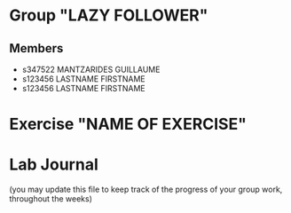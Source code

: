 # Group "LAZY FOLLOWER"

## Members
- s347522 MANTZARIDES GUILLAUME
- s123456 LASTNAME FIRSTNAME
- s123456 LASTNAME FIRSTNAME

# Exercise "NAME OF EXERCISE"

# Lab Journal

(you may update this file to keep track of the progress of your group work, throughout the weeks)
